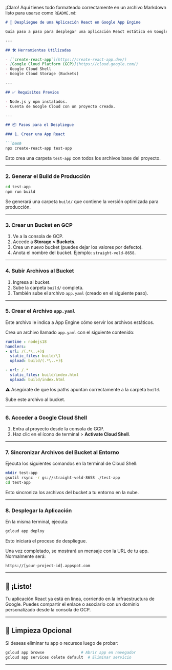 ¡Claro! Aquí tienes todo formateado correctamente en un archivo Markdown listo para usarse como `README.md`:

```markdown
# 🚀 Despliegue de una Aplicación React en Google App Engine

Guía paso a paso para desplegar una aplicación React estática en Google App Engine usando Google Cloud Platform (GCP).

---

## 🛠 Herramientas Utilizadas

- [`create-react-app`](https://create-react-app.dev/)
- [Google Cloud Platform (GCP)](https://cloud.google.com/)
- Google Cloud Shell
- Google Cloud Storage (Buckets)

---

## ✅ Requisitos Previos

- Node.js y npm instalados.
- Cuenta de Google Cloud con un proyecto creado.

---

## 📦 Pasos para el Despliegue

### 1. Crear una App React

```bash
npx create-react-app test-app
```

Esto crea una carpeta `test-app` con todos los archivos base del proyecto.

---

### 2. Generar el Build de Producción

```bash
cd test-app
npm run build
```

Se generará una carpeta `build/` que contiene la versión optimizada para producción.

---

### 3. Crear un Bucket en GCP

1. Ve a la consola de GCP.
2. Accede a **Storage > Buckets**.
3. Crea un nuevo bucket (puedes dejar los valores por defecto).
4. Anota el nombre del bucket. Ejemplo: `straight-veld-8658`.

---

### 4. Subir Archivos al Bucket

1. Ingresa al bucket.
2. Sube la carpeta `build/` completa.
3. También sube el archivo `app.yaml` (creado en el siguiente paso).

---

### 5. Crear el Archivo `app.yaml`

Este archivo le indica a App Engine cómo servir los archivos estáticos.

Crea un archivo llamado `app.yaml` con el siguiente contenido:

```yaml
runtime : nodejs18
handlers:
- url: /(.*\..+)$
  static_files: build/\1
  upload: build/(.*\..+)$

- url: /.*
  static_files: build/index.html
  upload: build/index.html
```

⚠️ Asegúrate de que los paths apuntan correctamente a la carpeta `build`.

Sube este archivo al bucket.

---

### 6. Acceder a Google Cloud Shell

1. Entra al proyecto desde la consola de GCP.
2. Haz clic en el ícono de terminal > **Activate Cloud Shell**.

---

### 7. Sincronizar Archivos del Bucket al Entorno

Ejecuta los siguientes comandos en la terminal de Cloud Shell:

```bash
mkdir test-app
gsutil rsync -r gs://straight-veld-8658 ./test-app
cd test-app
```

Esto sincroniza los archivos del bucket a tu entorno en la nube.

---

### 8. Desplegar la Aplicación

En la misma terminal, ejecuta:

```bash
gcloud app deploy
```

Esto iniciará el proceso de despliegue.

Una vez completado, se mostrará un mensaje con la URL de tu app. Normalmente será:

```
https://[your-project-id].appspot.com
```

---

## 🎉 ¡Listo!

Tu aplicación React ya está en línea, corriendo en la infraestructura de Google. Puedes compartir el enlace o asociarlo con un dominio personalizado desde la consola de GCP.

---

## 🧼 Limpieza Opcional

Si deseas eliminar tu app o recursos luego de probar:

```bash
gcloud app browse                # Abrir app en navegador
gcloud app services delete default  # Eliminar servicio
```

---


